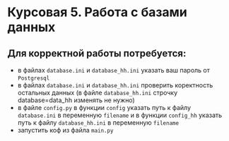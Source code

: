 # Курсовая 5. Работа с базами данных 

## Для корректной работы потребуется:

- в файлах `database.ini` и `database_hh.ini` указать ваш пароль от `Postgresql`
- в файлах `database.ini` и `database_hh.ini` проверить коректность остальных данных (в файле `database_hh.ini` строчку database=data_hh изменять не нужно)
- в файле `config.py` в функции `config` указать путь к файлу `database.ini` в переменную `filename` и в функции `config_hh` указать путь к файлу `database_hh.ini` в переменную `filename`
- запустить коф из файла `main.py`
